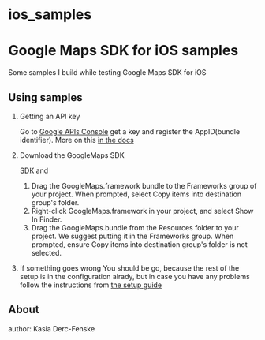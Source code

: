 ios_samples
===========
# Google Maps SDK for iOS samples #

Some samples I build while testing  Google Maps SDK for iOS 


## Using samples ##


1. Getting an API key 
  
	Go to [Google APIs Console](https://code.google.com/apis/console/) get a key and register the AppID(bundle identifier). 
  More on this [in the docs](https://developers.google.com/maps/documentation/ios/start)


2. Download the GoogleMaps SDK

	[SDK](https://developers.google.com/maps/documentation/ios/start) and 
    1. Drag the GoogleMaps.framework bundle to the Frameworks group of your project. When prompted, select Copy items into destination group's folder.
    2. Right-click GoogleMaps.framework in your project, and select Show In Finder.
    3. Drag the GoogleMaps.bundle from the Resources folder to your project. We suggest putting it in the Frameworks group. When prompted, ensure Copy items into destination group's folder is not selected.

3. If something goes wrong
You should be go, because the rest of the setup is in the configuration alrady, but in case you have any problems 
follow the instructions from [the setup guide](https://developers.google.com/maps/documentation/ios/start#adding_the_google_maps_sdk_for_ios_to_your_project)

## About ##

author: Kasia Derc-Fenske
